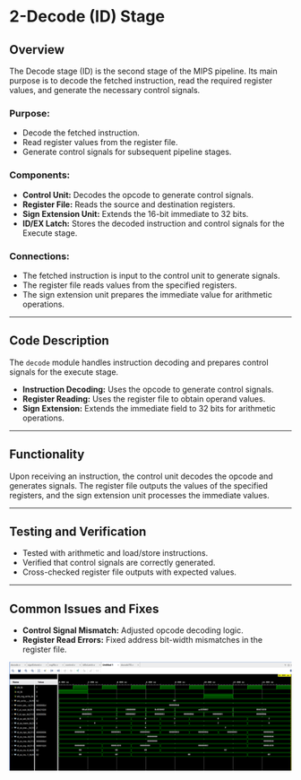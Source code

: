 
# 2-Decode (ID) Stage

## Overview
The Decode stage (ID) is the second stage of the MIPS pipeline. Its main purpose is to decode the fetched instruction, read the required register values, and generate the necessary control signals.

### Purpose:
- Decode the fetched instruction.
- Read register values from the register file.
- Generate control signals for subsequent pipeline stages.

### Components:
- **Control Unit:** Decodes the opcode to generate control signals.
- **Register File:** Reads the source and destination registers.
- **Sign Extension Unit:** Extends the 16-bit immediate to 32 bits.
- **ID/EX Latch:** Stores the decoded instruction and control signals for the Execute stage.

### Connections:
- The fetched instruction is input to the control unit to generate signals.
- The register file reads values from the specified registers.
- The sign extension unit prepares the immediate value for arithmetic operations.

---

## Code Description
The `decode` module handles instruction decoding and prepares control signals for the execute stage.

- **Instruction Decoding:** Uses the opcode to generate control signals.
- **Register Reading:** Uses the register file to obtain operand values.
- **Sign Extension:** Extends the immediate field to 32 bits for arithmetic operations.

---

## Functionality
Upon receiving an instruction, the control unit decodes the opcode and generates signals. The register file outputs the values of the specified registers, and the sign extension unit processes the immediate values.

---

## Testing and Verification
- Tested with arithmetic and load/store instructions.
- Verified that control signals are correctly generated.
- Cross-checked register file outputs with expected values.

---

## Common Issues and Fixes
- **Control Signal Mismatch:** Adjusted opcode decoding logic.
- **Register Read Errors:** Fixed address bit-width mismatches in the register file.

![Decode_Timing_Diagram](https://github.com/WilliamBoxx/ECE4300_Final_Pipeline/blob/main/Final_Pipeline_Code/Decode/Decode_Timing_Diagram.png)
